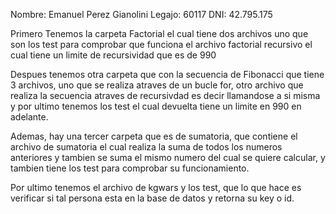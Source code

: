 
Nombre: Emanuel Perez Gianolini
Legajo: 60117
DNI: 42.795.175

 Primero Tenemos la carpeta Factorial el cual tiene dos archivos uno que son los test para comprobar que funciona el archivo factorial recursivo el cual tiene un limite de recursividad que es de 990
 
 Despues tenemos otra carpeta que con la secuencia de Fibonacci que tiene 3 archivos, uno que se realiza atraves de un bucle for, otro archivo que realiza la secuencia atraves de recursivdad es decir llamandose a si misma y por ultimo tenemos los test el cual devuelta tiene un limite en 990 en adelante.
 
 Ademas, hay una tercer carpeta que es de sumatoria, que contiene el archivo de sumatoria el cual realiza la suma de todos los numeros anteriores y tambien se suma el mismo numero del cual se quiere calcular, y tambien tiene los test para comprobar su funcionamiento.
 
 Por ultimo tenemos el archivo de kgwars y los test, que lo que hace es verificar si tal persona esta en la base de datos y retorna su key o id.
